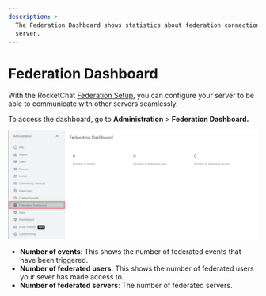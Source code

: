 ```yaml
---
description: >-
  The Federation Dashboard shows statistics about federation connection on your
  server.
---
```


# Federation Dashboard

With the RocketChat [Federation Setup](../settings/federation.md), you can configure your server to be able to communicate with other servers seamlessly.

To access the dashboard, go to **Administration** > **Federation Dashboard.**

![](<../../../.gitbook/assets/image (658) (1) (1).png>)

* **Number of events**: This shows the number of federated events that have been triggered.
* **Number of federated users**: This shows the number of federated users your sever has made access to.
* **Number of federated servers**: The number of federated servers.
